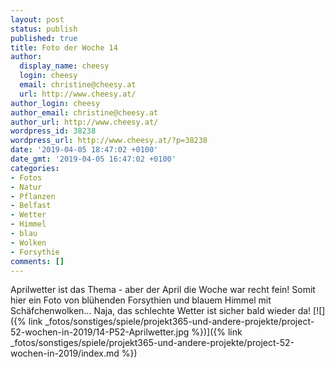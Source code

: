 ```yaml
---
layout: post
status: publish
published: true
title: Foto der Woche 14
author:
  display_name: cheesy
  login: cheesy
  email: christine@cheesy.at
  url: http://www.cheesy.at/
author_login: cheesy
author_email: christine@cheesy.at
author_url: http://www.cheesy.at/
wordpress_id: 38238
wordpress_url: http://www.cheesy.at/?p=38238
date: '2019-04-05 18:47:02 +0100'
date_gmt: '2019-04-05 16:47:02 +0100'
categories:
- Fotos
- Natur
- Pflanzen
- Belfast
- Wetter
- Himmel
- blau
- Wolken
- Forsythie
comments: []
---
```

Aprilwetter ist das Thema - aber der April die Woche war recht fein! Somit hier ein Foto von blühenden Forsythien und blauem Himmel mit Schäfchenwolken... Naja, das schlechte Wetter ist sicher bald wieder da!
[![]({% link _fotos/sonstiges/spiele/projekt365-und-andere-projekte/project-52-wochen-in-2019/14-P52-Aprilwetter.jpg %})]({% link _fotos/sonstiges/spiele/projekt365-und-andere-projekte/project-52-wochen-in-2019/index.md %})
